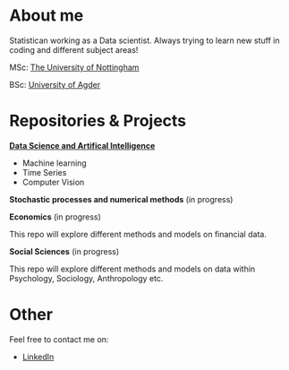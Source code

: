# About me
Statistican working as a Data scientist. 
Always trying to learn new stuff in coding and different subject areas!

MSc: [The University of Nottingham](https://www.nottingham.ac.uk/pgstudy/course/taught/statistics-and-applied-probability-msc)

BSc: [University of Agder](https://www.uia.no/studieplaner/programme/BACMAT?year=2018)

# Repositories & Projects

[**Data Science and Artifical Intelligence**](https://github.com/gjestis/complete_reg_class_turtorial)
  - Machine learning
  - Time Series
  - Computer Vision
  
 **Stochastic processes and numerical methods** (in progress)
 
 **Economics** (in progress)
 
 This repo will explore different methods and models on financial data.
 
 **Social Sciences** (in progress)
 
 This repo will explore different methods and models on data within Psychology, Sociology, Anthropology etc. 
 
 
 # Other
 Feel free to contact me on: 
 
 - [LinkedIn](https://no.linkedin.com/in/jugjestvang)
